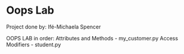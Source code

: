 # Oops Lab

Project done by: Ifé-Michaela Spencer 


OOPS LAB in order:
Attributes and Methods - my_customer.py 
Access Modifiers - student.py
